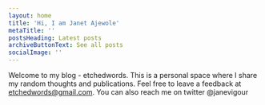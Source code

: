 ```yaml
---
layout: home
title: 'Hi, I am Janet Ajewole'
metaTitle: ''
postsHeading: Latest posts
archiveButtonText: See all posts
socialImage: ''
---
```

Welcome to my blog - etchedwords. This is a personal space where I share my random thoughts and publications. Feel free to leave a feedback at etchedwords@gmail.com. You can also reach me on twitter @janevigour